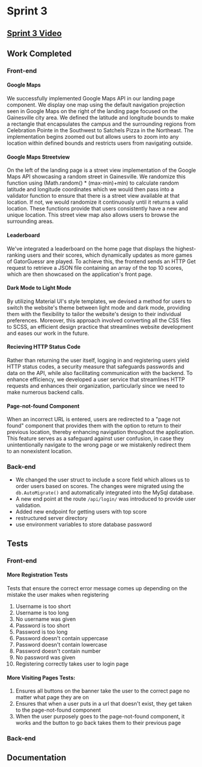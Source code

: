 # Sprint 3

## [Sprint 3 Video](https://youtu.be/XHNM0PuyEt8)

## Work Completed

### Front-end
#### Google Maps
We successfully implemented Google Maps API in our landing page component. We display one map using the default navigation projection seen in Google Maps on the right of the landing page focused on the Gainesville city area. We defined the latitude and longitude bounds to make a rectangle that encapsulates the campus and the surrounding regions from Celebration Pointe in the Southwest to Satchels Pizza in the Northeast. The implementation begins zoomed out but allows users to zoom into any location within defined bounds and restricts users from navigating outside.
#### Google Maps Streetview
On the left of the landing page is a street view implementation of the Google Maps API showcasing a random street in Gainesville. We randomize this function using (Math.random() * (max-min)+min) to calculate random latitude and longitude coordinates which we would then pass into a validator function to ensure that there is a street view available at that location. If not, we would randomize it continuously until it returns a valid location. These functions provide that users consistently have a new and unique location. This street view map also allows users to browse the surrounding areas.
#### Leaderboard
We've integrated a leaderboard on the home page that displays the highest-ranking users and their scores, which dynamically updates as more games of GatorGuessr are played. To achieve this, the frontend sends an HTTP Get request to retrieve a JSON file containing an array of the top 10 scores, which are then showcased on the application's front page.
#### Dark Mode to Light Mode
By utilizing Material UI's style templates, we devised a method for users to switch the website's theme between light mode and dark mode, providing them with the flexibility to tailor the website's design to their individual preferences. Moreover, this approach involved converting all the CSS files to SCSS, an efficient design practice that streamlines website development and eases our work in the future.
#### Recieving HTTP Status Code
Rather than returning the user itself, logging in and registering users yield HTTP status codes, a security measure that safeguards passwords and data on the API, while also facilitating communication with the backend. To enhance efficiency, we developed a user service that streamlines HTTP requests and enhances their organization, particularly since we need to make numerous backend calls.
#### Page-not-found Component
When an incorrect URL is entered, users are redirected to a "page not found" component that provides them with the option to return to their previous location, thereby enhancing navigation throughout the application. This feature serves as a safeguard against user confusion, in case they unintentionally navigate to the wrong page or we mistakenly redirect them to an nonexistent location.
### Back-end

- We changed the user struct to include a score field which allows us to order users based on scores. The changes were migrated using the `db.AutoMigrate()` and automatically integrated into the MySql database.
- A new end point at the route `/api/login/` was introduced to provide user validation.
- Added new endpoint for getting users with top score
- restructured server directory
- use environment variables to store database password

## Tests

### Front-end

#### More Registration Tests
Tests that ensure the correct error message comes up depending on the mistake the user makes when registering
1. Username is too short
2. Username is too long
3. No username was given
4. Password is too short
5. Password is too long
6. Password doesn't contain uppercase
7. Password doesn't contain lowercase
8. Password doesn't contain number
9. No password was given
10. Registering correctly takes user to login page

#### More Visiting Pages Tests:
1. Ensures all buttons on the banner take the user to the correct page no matter what page they are on
2. Ensures that when a user puts in a url that doesn't exist, they get taken to the page-not-found component
3. When the user purposely goes to the page-not-found component, it works and the button to go back takes them to their previous page

### Back-end

## Documentation



